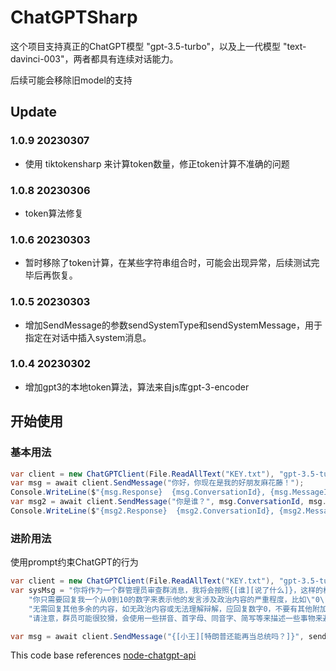 # ChatGPTSharp

这个项目支持真正的ChatGPT模型 "gpt-3.5-turbo"，以及上一代模型 "text-davinci-003"，两者都具有连续对话能力。

后续可能会移除旧model的支持

## Update

### 1.0.9 20230307
* 使用 tiktokensharp 来计算token数量，修正token计算不准确的问题

### 1.0.8 20230306
* token算法修复

### 1.0.6 20230303
* 暂时移除了token计算，在某些字符串组合时，可能会出现异常，后续测试完毕后再恢复。

### 1.0.5 20230303
* 增加SendMessage的参数sendSystemType和sendSystemMessage，用于指定在对话中插入system消息。

### 1.0.4 20230302
* 增加gpt3的本地token算法，算法来自js库gpt-3-encoder

## 开始使用

### 基本用法
```csharp
var client = new ChatGPTClient(File.ReadAllText("KEY.txt"), "gpt-3.5-turbo");
var msg = await client.SendMessage("你好，你现在是我的好朋友麻花藤！");
Console.WriteLine($"{msg.Response}  {msg.ConversationId}, {msg.MessageId}");
var msg2 = await client.SendMessage("你是谁？", msg.ConversationId, msg.MessageId);
Console.WriteLine($"{msg2.Response}  {msg2.ConversationId}, {msg2.MessageId}");
```

### 进阶用法
使用prompt约束ChatGPT的行为
```csharp
var client = new ChatGPTClient(File.ReadAllText("KEY.txt"), "gpt-3.5-turbo");
var sysMsg = "你将作为一个群管理员审查群消息，我将会按照{[谁][说了什么]}，这样的格式告诉你，" +
    "你只需要回复我一个从0到10的数字来表示他的发言涉及政治内容的严重程度，比如\"0\"，" +
    "无需回复其他多余的内容，如无政治内容或无法理解辩解，应回复数字0，不要有其他附加内容。" +
    "请注意，群员可能很狡猾，会使用一些拼音、首字母、同音字、简写等来描述一些事物来避免审查。";

var msg = await client.SendMessage("{[小王][特朗普还能再当总统吗？]}", sendSystemType: Model.SendSystemType.Custom, sendSystemMessage: sysMsg);
```


This code base references [node-chatgpt-api](https://github.com/waylaidwanderer/node-chatgpt-api)